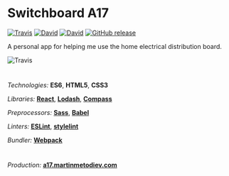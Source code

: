 # Switchboard A17

[![Travis](https://img.shields.io/travis/martinmethod/a17.svg)](https://travis-ci.org/martinmethod/a17) [![David](https://img.shields.io/david/martinmethod/a17.svg)](https://david-dm.org/martinmethod/a17) [![David](https://img.shields.io/david/dev/martinmethod/a17.svg)](https://david-dm.org/martinmethod/a17?type=dev) [![GitHub release](https://img.shields.io/github/release/martinmethod/a17.svg)](https://github.com/martinmethod/a17/releases/latest)

A personal app for helping me use the home electrical distribution board.

![Travis](http://a17.martinmetodiev.com/images/app.png)

#

*Technologies:* **ES6**, **HTML5**, **CSS3**

*Libraries:* **[React](https://reactjs.org)**, **[Lodash](https://lodash.com)**, **[Compass](http://compass-style.org)**

*Preprocessors:* **[Sass](http://sass-lang.com)**, **[Babel](http://babeljs.io)**

*Linters:* **[ESLint](https://eslint.org)**, **[stylelint](https://stylelint.io)**

*Bundler:* **[Webpack](http://webpack.js.org)**

#
*Production:* **[a17.martinmetodiev.com](http://a17.martinmetodiev.com)**